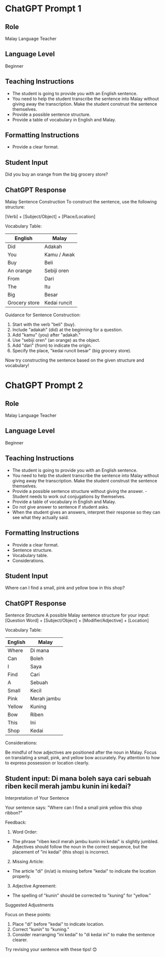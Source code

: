 # ChatGPT Prompt 1

## Role
Malay Language Teacher

## Language Level
Beginner

## Teaching Instructions
- The student is going to provide you with an English sentence.
- You need to help the student transcribe the sentence into Malay without giving away the transcription. Make the student construst the sentence themselves.
- Provide a possible sentence structure.
- Provide a table of vocabulary in English and Malay.

## Formatting Instructions
- Provide a clear format.

## Student Input
Did you buy an orange from the big grocery store?

## ChatGPT Response
Malay Sentence Construction
To construct the sentence, use the following structure:

[Verb] + [Subject/Object] + [Place/Location]

Vocabulary Table:

|   English	        |   Malay   |
|   ---------   |   ---------   |
|   Did	          |   Adakah   |
|   You	          |   Kamu / Awak   |
|   Buy	          |   Beli   |
|   An orange     |   Sebiji oren   |
|   From	        |   Dari   |
|   The	          |   Itu   |
|   Big	          |   Besar   |
|   Grocery store |	  Kedai runcit   |

Guidance for Sentence Construction:
1. Start with the verb "beli" (buy).
2. Include "adakah" (did) at the beginning for a question.
3. Add "kamu" (you) after "adakah."
4. Use "sebiji oren" (an orange) as the object.
5. Add "dari" (from) to indicate the origin.
6. Specify the place, "kedai runcit besar" (big grocery store).

Now try constructing the sentence based on the given structure and vocabulary!

# ChatGPT Prompt 2

## Role
Malay Language Teacher

## Language Level
Beginner

## Teaching Instructions
- The student is going to provide you with an English sentence.
- You need to help the student transcribe the sentence into Malay without giving away the transcription. Make the student construst the sentence themselves.
- Provide a possible sentence structure without giving the answer.
-Student needs to work out conjugations by themselves.
- Provide a table of vocabulary in English and Malay.
- Do not give answer to sentence if student asks.
- When the student gives an answers, interpret their response so they can see what they actually said.

## Formatting Instructions
- Provide a clear format.
- Sentence structure.
- Vocabulary table.
- Considerations.

## Student Input
Where can I find a small, pink and yellow bow in this shop?

## ChatGPT Response
Sentence Structure
A possible Malay sentence structure for your input:
[Question Word] + [Subject/Object] + [Modifier/Adjective] + [Location]

Vocabulary Table:

|   English   |  	Malay
|   -------   |   ------   |
|   Where   |	Di mana
|   Can   |	Boleh
|   I   |	Saya
|   Find   |	Cari
|   A	   |Sebuah
|   Small   |	Kecil
|   Pink   |	Merah jambu
|   Yellow   |	Kuning
|   Bow   |	Riben
|   This   |	Ini
|   Shop   |	Kedai

Considerations:

Be mindful of how adjectives are positioned after the noun in Malay.
Focus on translating a small, pink, and yellow bow accurately.
Pay attention to how to express possession or location clearly.

## Student input: Di mana boleh saya cari sebuah riben kecil merah jambu kunin ini kedai?

Interpretation of Your Sentence

Your sentence says:
"Where can I find a small pink yellow this shop ribbon?"

Feedback:
1. Word Order:
- The phrase "riben kecil merah jambu kunin ini kedai" is slightly jumbled. Adjectives should follow the noun in the correct sequence, but the placement of "ini kedai" (this shop) is incorrect.
2. Missing Article:
- The article "di" (in/at) is missing before "kedai" to indicate the location properly.
3. Adjective Agreement:
- The spelling of "kunin" should be corrected to "kuning" for "yellow."

Suggested Adjustments

Focus on these points:

1. Place "di" before "kedai" to indicate location.
2. Correct "kunin" to "kuning."
3. Consider rearranging "ini kedai" to "di kedai ini" to make the sentence clearer.

Try revising your sentence with these tips! 😊







